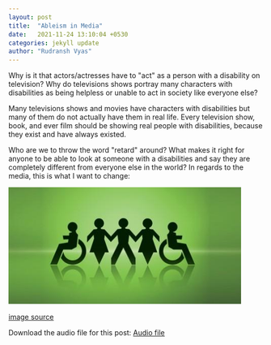 ```yaml
---
layout: post
title:  "Ableism in Media"
date:   2021-11-24 13:10:04 +0530
categories: jekyll update
author: "Rudransh Vyas"
---
```


Why is it that actors/actresses have to "act" as a person with a disability on television? Why do televisions shows portray many characters with disabilities as being helpless or unable to act in society like everyone else?

Many televisions shows and movies have characters with disabilities but many of them do not actually have them in real life. Every television show, book, and ever film should be showing real people with disabilities, because they exist and have always existed. 

Who are we to throw the word "retard" around? What makes it right for anyone to be able to look at someone with a disabilities and say they are completely different from everyone else in the world? In regards to the media, this is what I want to change: 

![Ableism-in-Media]( /assets/images/media.jpg)

[image source](https://exposingableism.weebly.com/uploads/4/8/8/7/48872135/5861165_orig.jpg)

Download the audio file for this post: [Audio file](assets/audio/ableism-in-media.mp3)